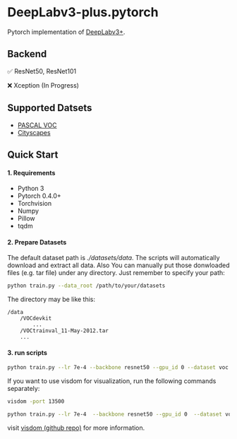 # DeepLabv3-plus.pytorch

Pytorch implementation of [DeepLabv3+](https://arxiv.org/abs/1802.02611).

## Backend
:white_check_mark: ResNet50, ResNet101  

:x: Xception (In Progress)

## Supported Datsets
* [PASCAL VOC](http://host.robots.ox.ac.uk/pascal/VOC/)
* [Cityscapes](https://www.cityscapes-dataset.com) 

## Quick Start
#### 1. Requirements
* Python 3
* Pytorch 0.4.0+
* Torchvision
* Numpy
* Pillow
* tqdm

#### 2. Prepare Datasets

The default dataset path is *./datasets/data*. The scripts will automatically download and extract all data. Also You can manually put those donwloaded files (e.g. tar file) under any directory. Just remember to specify your path:

```bash
python train.py --data_root /path/to/your/datasets
```

The directory may be like this:  
```
/data
    /VOCdevkit  
        ...
    /VOCtrainval_11-May-2012.tar
    ...
```

#### 3. run scripts
```bash
python train.py --lr 7e-4 --backbone resnet50 --gpu_id 0 --dataset voc --do_crop
```
If you want to use visdom for visualization, run the following commands separately:
```bash
visdom -port 13500

python train.py --lr 7e-4  --backbone resnet50 --gpu_id 0  --dataset voc --do_crop --enable_vis --vis_env main --vis_port 13500 
```
visit [visdom (github repo)](https://github.com/facebookresearch/visdom) for more information.

